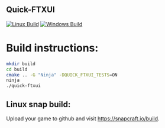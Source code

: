 Quick-FTXUI
-------------

[![Linux Build](https://github.com/SAtacker/quick-ftxui/actions/workflows/linux_build.yml/badge.svg)](https://github.com/SAtacker/quick-ftxui/actions/workflows/linux_build.yml)
[![Windows Build](https://github.com/SAtacker/quick-ftxui/actions/workflows/windows_build.yml/badge.svg)](https://github.com/SAtacker/quick-ftxui/actions/workflows/windows_build.yml)


# Build instructions:
~~~bash
mkdir build
cd build
cmake .. -G "Ninja" -DQUICK_FTXUI_TESTS=ON
ninja
./quick-ftxui
~~~

## Linux snap build:
Upload your game to github and visit https://snapcraft.io/build.
